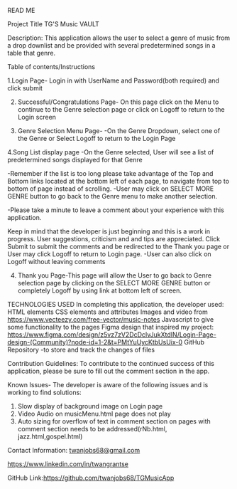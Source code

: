 READ ME

Project Title   TG'S Music VAULT

Description: This application allows the user to select a genre of music from a drop downlist and be provided with several predetermined songs in a table that genre. 

Table of contents/Instructions

1.Login Page-
Login in with UserName and Password(both required) and click submit

2. Successful/Congratulations Page-
On this page click on the Menu to continue to the Genre selection page or click on Logoff to return to the Login screen 

3. Genre Selection Menu Page-
-On the Genre Dropdown, select one of the Genre or Select Logoff to return to the Login Page

4.Song List display page
-On the Genre selected, User will see a list of predetermined songs displayed for that Genre 

-Remember if the list is too long please take advantage of the Top and Bottom links located at the bottom left of each page, to navigate from top to bottom of page instead of scrolling.
-User may click on SELECT MORE GENRE button to go back to the Genre menu to make another selection.

-Please take a minute to leave a comment about your experience with this application.

Keep in mind that the developer is just beginning and this is a work in progress.  User suggestions, criticism and and tips are appreciated. Click Submit to submit the comments and be redirected to the Thank you page or User may click Logoff to return to Login page.
-User can also click on Logoff without leaving comments

4. Thank you Page-This page will allow the User to go back to Genre selection page by clicking on the SELECT MORE GENRE button or completely Logoff by using link at bottom left of screen.

TECHNOLOGIES USED
In completing this application, the developer used:
HTML elements
CSS elements and attributes
Images and video from https://www.vecteezy.com/free-vector/music-notes
Javascript to give some functionality to the pages
Figma design that inspired my project: https://www.figma.com/design/z5vz7zV2DcDcIvJukXtdIN/Login-Page-design-(Community)?node-id=1-2&t=PMtYuUycKtbUsUix-0
GitHub Repository -to store and track the changes of files 


Contribution Guidelines:
To contribute to the continued success of this application, please be sure to fill out the comment section in the app. 

Known Issues-
The developer is aware of the following issues and is working to find solutions:
1. Slow display of background image on Login page
2.  Video Audio on musicMenu.html page does not play
3. Auto sizing for overflow of text in comment section on pages with comment section needs to be addressed(rNb.html, jazz.html,gospel.html)

Contact Information: 
twanjobs68@gmail.com

https://www.linkedin.com/in/twangrantse

GitHub Link:https://github.com/twanjobs68/TGMusicApp

